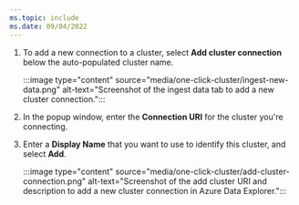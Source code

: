 ```yaml
---
ms.topic: include
ms.date: 09/04/2022
---
```


1. To add a new connection to a cluster, select **Add cluster connection** below the auto-populated cluster name.

    :::image type="content" source="media/one-click-cluster/ingest-new-data.png" alt-text="Screenshot of the ingest data tab to add a new cluster connection.":::

1. In the popup window, enter the **Connection URI** for the cluster you're connecting.
1. Enter a **Display Name** that you want to use to identify this cluster, and select **Add**.

    :::image type="content" source="media/one-click-cluster/add-cluster-connection.png" alt-text="Screenshot of  the add cluster URI and description  to add a new cluster connection in Azure Data Explorer.":::
